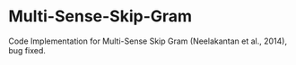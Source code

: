 # Multi-Sense-Skip-Gram
Code Implementation for Multi-Sense Skip Gram (Neelakantan et al., 2014), bug fixed. 
